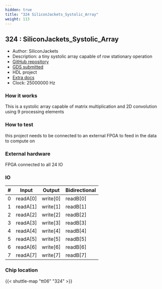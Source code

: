 ```yaml
---
hidden: true
title: "324 SiliconJackets_Systolic_Array"
weight: 113
---
```


## 324 : SiliconJackets_Systolic_Array

* Author: SiliconJackets
* Description: a tiny systolic array capable of row stationary operation
* [GitHub repository](https://github.com/SiliconJackets/tt06-verilog-template)
* [GDS submitted](https://github.com/SiliconJackets/tt06-verilog-template/actions/runs/8731442471)
* HDL project
* [Extra docs](None)
* Clock: 25000000 Hz

<!---

This file is used to generate your project datasheet. Please fill in the information below and delete any unused
sections.

You can also include images in this folder and reference them in the markdown. Each image must be less than
512 kb in size, and the combined size of all images must be less than 1 MB.
-->


### How it works

This is a systolic array capable of matrix multiplication and 2D convolution using 9 processing elements

### How to test

this project needs to be connected to an external FPGA to feed in the data to compute on

### External hardware

FPGA connected to all 24 IO


### IO

| # | Input          | Output         | Bidirectional   |
| - | -------------- | -------------- | --------------- |
| 0 | readA[0] | write[0] | readB[0] |
| 1 | readA[1] | write[1] | readB[1] |
| 2 | readA[2] | write[2] | readB[2] |
| 3 | readA[3] | write[3] | readB[3] |
| 4 | readA[4] | write[4] | readB[4] |
| 5 | readA[5] | write[5] | readB[5] |
| 6 | readA[6] | write[6] | readB[6] |
| 7 | readA[7] | write[7] | readB[7] |

### Chip location

{{< shuttle-map "tt06" "324" >}}

